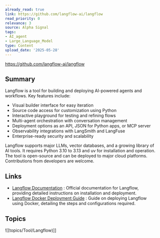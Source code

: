```yaml
---
already_read: true
link: https://github.com/langflow-ai/langflow
read_priority: 0
relevance: 3
source: Alpha Signal
tags:
- AI_agent
- Large_Language_Model
type: Content
upload_date: '2025-05-28'
---
```


https://github.com/langflow-ai/langflow
## Summary

Langflow is a tool for building and deploying AI-powered agents and workflows. Key features include:

- Visual builder interface for easy iteration
- Source code access for customization using Python
- Interactive playground for testing and refining flows
- Multi-agent orchestration with conversation management
- Deployment options as an API, JSON for Python apps, or MCP server
- Observability integrations with LangSmith and LangFuse
- Enterprise-ready security and scalability

Langflow supports major LLMs, vector databases, and a growing library of AI tools. It requires Python 3.10 to 3.13 and uv for installation and operation. The tool is open-source and can be deployed to major cloud platforms. Contributions from developers are welcome.
## Links

- [Langflow Documentation](https://docs.langflow.org/get-started-installation) : Official documentation for Langflow, providing detailed instructions on installation and deployment.
- [Langflow Docker Deployment Guide](https://docs.langflow.org/deployment-docker) : Guide on deploying Langflow using Docker, detailing the steps and configurations required.

## Topics

![[topics/Tool/Langflow)]]
